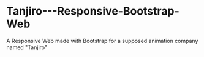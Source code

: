 # Tanjiro---Responsive-Bootstrap-Web
A Responsive Web made with Bootstrap for a supposed animation company named "Tanjiro"

